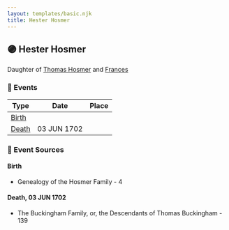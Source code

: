 ```yaml
---
layout: templates/basic.njk
title: Hester Hosmer
---
```

## 🟣 Hester Hosmer

Daughter of [Thomas Hosmer](/people/7/70805658) and [Frances ](/people/1/15178620)

### 📆 Events

Type | Date | Place
------ | ------ | ------
[Birth](#event-f38f8240-548e-4481-967f-e49aa3fb9ffe) |  |
[Death](#event-e74273fc-e32c-4957-a976-2beb9d1a9a8a) | 03 JUN 1702 |

### 📰 Event Sources

#### <a id="event-f38f8240-548e-4481-967f-e49aa3fb9ffe"></a> Birth
* Genealogy of the Hosmer Family  - 4

#### <a id="event-e74273fc-e32c-4957-a976-2beb9d1a9a8a"></a> Death, 03 JUN 1702
* The Buckingham Family, or, the Descendants of Thomas Buckingham  - 139